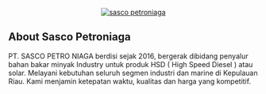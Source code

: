 <p align="center">
    <a href="https://sascopetroniaga.id" target="_blank">
        <img src="/icons/sasco.png" alt="sasco petroniaga">
    </a>
</p>

<!-- <p align="center">
<a href="https://github.com/laravel/framework/actions"><img src="https://github.com/laravel/framework/workflows/tests/badge.svg" alt="Build Status"></a>
<a href="https://packagist.org/packages/laravel/framework"><img src="https://img.shields.io/packagist/dt/laravel/framework" alt="Total Downloads"></a>
<a href="https://packagist.org/packages/laravel/framework"><img src="https://img.shields.io/packagist/v/laravel/framework" alt="Latest Stable Version"></a>
<a href="https://packagist.org/packages/laravel/framework"><img src="https://img.shields.io/packagist/l/laravel/framework" alt="License"></a>
</p> -->

## About Sasco Petroniaga

PT. SASCO PETRO NIAGA berdisi sejak 2016, bergerak dibidang penyalur bahan bakar minyak Industry untuk produk HSD ( High Speed Diesel ) atau solar. Melayani kebutuhan seluruh segmen industri dan marine di Kepulauan Riau. Kami menjamin ketepatan waktu, kualitas dan harga yang kompetitif.
